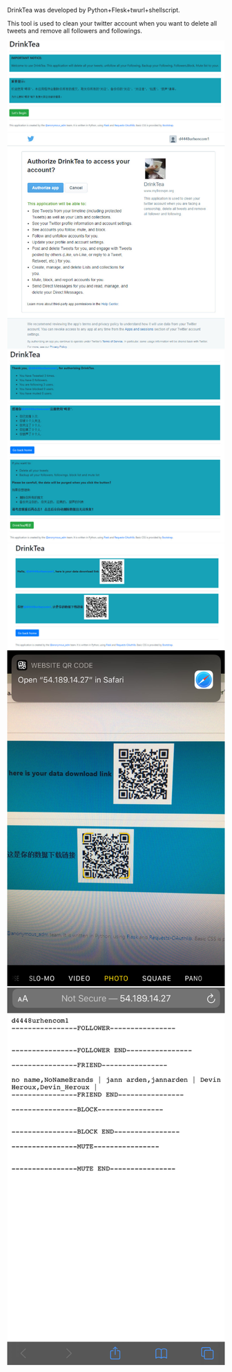 DrinkTea was developed by Python+Flesk+twurl+shellscript.

This tool is used to clean your twitter account when you want to delete all tweets and remove all followers and followings.

<img src="/screenshot/DrinkTea_01.jpg">

<img src="/screenshot/DrinkTea_02.jpg">

<img src="/screenshot/DrinkTea_03.jpg">

<img src="/screenshot/DrinkTea_04.jpg">

<img src="/screenshot/DrinkTea_05.jpg">

<img src="/screenshot/DrinkTea_06.jpg">

